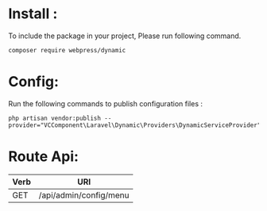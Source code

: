 # Install :

To include the package in your project, Please run following command.

```
composer require webpress/dynamic
```

# Config:

Run the following commands to publish configuration files :
```
php artisan vendor:publish --provider="VCComponent\Laravel\Dynamic\Providers\DynamicServiceProvider"
```



# Route Api:

| Verb | URI                                 |
| ---- | ------------------------------------|
| GET  |      /api/admin/config/menu         |

